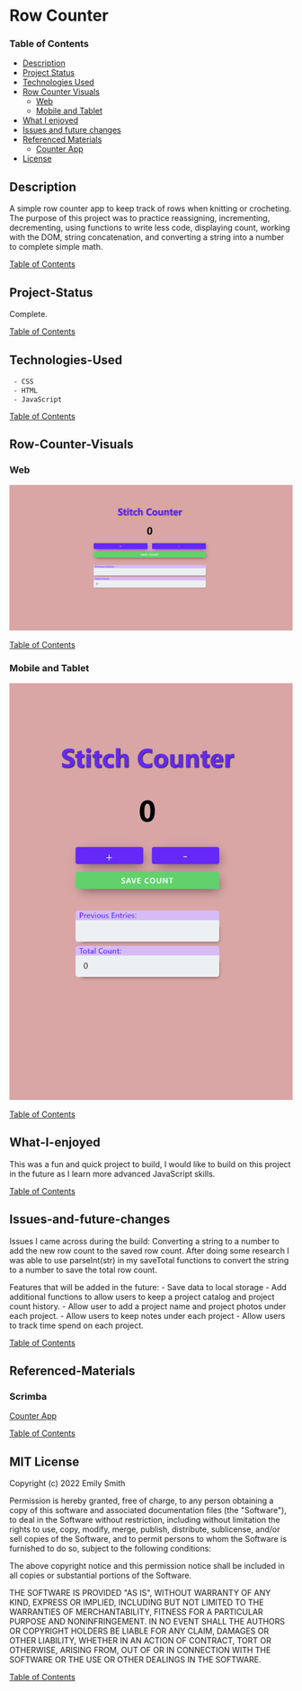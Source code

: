 # Row Counter

### Table of Contents
   - [Description](#Description)
   - [Project Status](#Project-Status)
   - [Technologies Used](#Technologies-Used)
   - [Row Counter Visuals](#Sticky-Notes-Visuals)
        - [Web](#Web)
        - [Mobile and Tablet](#Mobile-and-Tablet)
   - [What I enjoyed](#What-I-enjoyed)
   - [Issues and future changes](#Issues-and-future-changes)
   - [Referenced Materials](#Referenced-Materials)
        - [Counter App](#Sticky-Note-App)
   - [License](#MIT-License)
   

## Description
A simple row counter app to keep track of rows when knitting or crocheting. The purpose of this project was to practice reassigning, incrementing, decrementing, using functions to write less code, displaying count, working with the DOM, string concatenation, and converting a string into a number to complete simple math. 


[Table of Contents](#Table-of-Contents)

## Project-Status
 Complete.


[Table of Contents](#Table-of-Contents)

## Technologies-Used
     - CSS
     - HTML
     - JavaScript


[Table of Contents](#Table-of-Contents)

## Row-Counter-Visuals

### Web
![Screenshot](/README-IMGS/lg-device.png)


[Table of Contents](#Table-of-Contents)

### Mobile and Tablet
![Screenshot](/README-IMGS/sm-device.png)


[Table of Contents](#Table-of-Contents)

## What-I-enjoyed
This was a fun and quick project to build, I would like to build on this project in the future as I learn more advanced JavaScript skills.

[Table of Contents](#Table-of-Contents)

## Issues-and-future-changes
Issues I came across during the build:
     Converting a string to a number to add the new row count to the saved row count. After doing some research I was able to use parseInt(str) in my saveTotal functions to convert the string to a number to save the total row count.

Features that will be added in the future:
     - Save data to local storage
     - Add additional functions to allow users to keep a project catalog and project count history.
     - Allow user to add a project name and project photos under each project.
     - Allow users to keep notes under each project
     - Allow users to track time spend on each project.


[Table of Contents](#Table-of-Contents)

## Referenced-Materials

### Scrimba
[Counter App](https://scrimba.com/playlist/pY5b7sQ)

[Table of Contents](#Table-of-Contents)

## MIT License
Copyright (c) 2022 Emily Smith

Permission is hereby granted, free of charge, to any person obtaining a copy of this software and associated documentation files (the "Software"), to deal in the Software without restriction, including without limitation the rights to use, copy, modify, merge, publish, distribute, sublicense, and/or sell copies of the Software, and to permit persons to whom the Software is furnished to do so, subject to the following conditions:

The above copyright notice and this permission notice shall be included in all copies or substantial portions of the Software.

THE SOFTWARE IS PROVIDED "AS IS", WITHOUT WARRANTY OF ANY KIND, EXPRESS OR IMPLIED, INCLUDING BUT NOT LIMITED TO THE WARRANTIES OF MERCHANTABILITY, FITNESS FOR A PARTICULAR PURPOSE AND NONINFRINGEMENT. IN NO EVENT SHALL THE AUTHORS OR COPYRIGHT HOLDERS BE LIABLE FOR ANY CLAIM, DAMAGES OR OTHER LIABILITY, WHETHER IN AN ACTION OF CONTRACT, TORT OR OTHERWISE, ARISING FROM, OUT OF OR IN CONNECTION WITH THE SOFTWARE OR THE USE OR OTHER DEALINGS IN THE SOFTWARE.


[Table of Contents](#Table-of-Contents)

